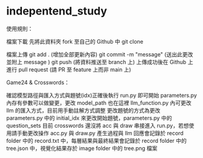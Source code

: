 # indepentend_study
使用規則：

檔案下載
先將此資料夾 fork 至自己的 Github 中
git clone <fork dir https>

檔案上傳
git add . (增加全部更新內容)
git commit -m "message" (送出此更改並附上 message )
git push <branch> (將資料推送至 branch 上)
上傳成功後在 Github 上進行 pull request (請 PR 至 feature 上而非 main 上)

Game24 & Crosswords：

確認模型路徑與匯入方式與題號(idx)正確後執行 run.py 即可開始
parameters.py 內存有參數可以做變更，更改 model_path 也在這裡
llm_function.py 內可更改 llm 的匯入方式，目前用手動註解方式調整
更改題號的方式為更改 parameters.py 中的 initial_idx 來更改開始題號，parameters.py 中的 question_sets
目前 crosswords 還沒將 acc 與 draw 串接進入 run.py，若想使用請手動更改操作 acc.py 與 draw.py
產生過程與 llm 回應會記錄於 record folder 中的 record.txt 中，每層結果與最終結果會記錄於 record folder 中的 tree.json 中，視覺化結果存於 image folder 中的 tree.png 檔案
